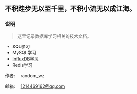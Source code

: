 ## 不积跬步无以至千里，不积小流无以成江海。

### 说明

> 这里记录数据库学习相关的技术文档。

- SQL学习
- MySQL学习
- [InfluxDB学习](influxdb.md)
- Redis学习

作者: &emsp;random_wz

邮箱: &emsp;1214469162@qq.com

